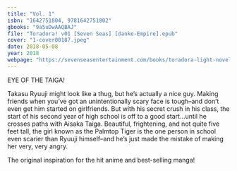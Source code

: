 ```yaml
---
title: "Vol. 1"
isbn: "1642751804, 9781642751802"
gbooks: "9a5uDwAAQBAJ"
file: "Toradora! v01 [Seven Seas] [danke-Empire].epub"
cover: "1-cover00187.jpeg"
date: 2018-05-08
year: 2018
webpage: "https://sevenseasentertainment.com/books/toradora-light-novel-vol-1/"
---
```


EYE OF THE TAIGA!

Takasu Ryuuji might look like a thug, but he’s actually a nice guy. Making friends when you’ve got an unintentionally scary face is tough–and don’t even get him started on girlfriends. But with his secret crush in his class, the start of his second year of high school is off to a good start…until he crosses paths with Aisaka Taiga. Beautiful, frightening, and not quite five feet tall, the girl known as the Palmtop Tiger is the one person in school even scarier than Ryuuji himself–and he’s just made the mistake of making her very, very angry.

The original inspiration for the hit anime and best-selling manga!